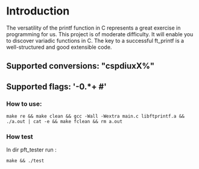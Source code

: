# Introduction

The versatility of the printf function in C represents a great exercise in programming for us. This project is of moderate difficulty. It will enable you to discover variadic functions in C.
The key to a successful ft_printf is a well-structured and good extensible code.

## Supported conversions:	"cspdiuxX%"

## Supported flags:	'-0.*+ #'

### How to use:
```
make re && make clean && gcc -Wall -Wextra main.c libftprintf.a && ./a.out | cat -e && make fclean && rm a.out
```
### How test
In dir pft_tester run :
```
make && ./test
```